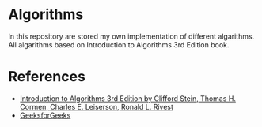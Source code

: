 # Algorithms
In this repository are stored my own implementation of different algarithms. All algarithms based on Introduction to Algorithms 3rd Edition book.

# References
+ [Introduction to Algorithms 3rd Edition by Clifford Stein, Thomas H. Cormen, Charles E. Leiserson, Ronald L. Rivest][1]
+ [GeeksforGeeks][2]

[1]: https://mitpress.mit.edu/books/introduction-algorithms-third-edition "Click it, if you want buy this book."
[2]: https://www.geeksforgeeks.org/
